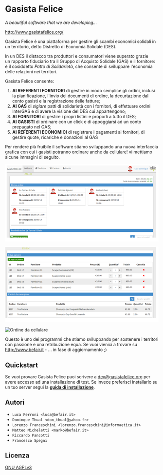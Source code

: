 # Gasista Felice

*A beautiful software that we are developing...*

http://www.gasistafelice.org/

Gasista Felice è una piattaforma per gestire gli scambi economici solidali 
in un territorio, detto Distretto di Economia Solidale (DES).

In un DES il distacco tra produttori e consumatori viene superato grazie  
un rapporto fiduciario tra il Gruppo di Acquisto Solidale (GAS) e il fornitore:
è il cosiddetto *Patto di Solidarietà*, che consente di sviluppare l'economia delle relazioni nei territori.

Gasista Felice consente:

1. **AI REFERENTI FORNITORI** di gestire in modo semplice gli ordini, inclusi la pianificazione, l'invio dei documenti di ordine, la decurtazione dal conto gasisti e la registrazione delle fatture;
2. **AI GAS** di *siglare* patti di solidarietà con i fornitori, di effettuare ordini InterGAS e di avere la visione del DES cui appartengono;
3. **AI FORNITORI** di gestire i propri listini e proporli a tutto il DES;
4. **AI GASISTI** di ordinare con un click e di appoggiarsi ad un conto prepagato nel GAS;
5. **AI REFERENTI ECONOMICI** di registrare i pagamenti ai fornitori, di gestire quote, ricariche e donazioni al GAS

Per rendere più fruibile il software stiamo sviluppando 
una nuova interfaccia grafica con cui i gasisti potranno ordinare anche da cellulare!
vi mettiamo alcune immagini di seguito.

![Elenco degli ordini aperti](doc-user/source/ui_ric1/GFric1_home.png "Elenco degli ordini aperti")

![Gestione dei prodotti ordinati](doc-user/source/ui_ric1/GFric1_basket_list.png "Gestione dei prodotti ordinati")

![Ordine da cellulare](doc-user/ui_ric1/GFric1_collapsed_product_list.png "Ordine da cellulare")

Questo è uno dei programmi che stiamo sviluppando per sostenere i territori con passione e una retribuzione equa.
Se vuoi vienici a trovare su http://www.befair.it - ... in fase di aggiornamento ;)

## Quickstart

Se vuoi provare Gasista Felice puoi scrivere a dev@gasistafelice.org per avere accesso ad una installazione di test.
Se invece preferisci installarlo su un tuo server segui la **[guida di installazione](doc-dev/source/INSTALL.rst)**.

## Autori

* `Luca Ferroni <luca@befair.it>`
* `Dominque Thual <dom_thual@yahoo.fr>`
* `Lorenzo Franceschini <lorenzo.franceschini@informaetica.it>`
* `Matteo Micheletti <marko@befair.it>`
* `Riccardo Pancotti`
* `Francesco Spegni`

## Licenza

[GNU AGPLv3](./LICENSE)


